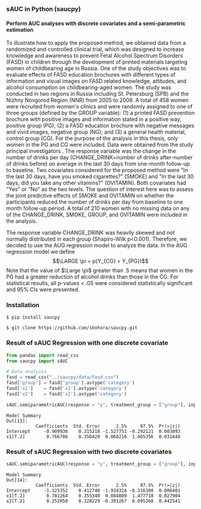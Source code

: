 


### sAUC in Python (saucpy)

#### Perform AUC analyses with discrete covariates and a semi-parametric estimation

To illustrate how to apply the proposed method, we obtained data from a randomized and controlled clinical trial, which was designed to increase knowledge and awareness to prevent Fetal Alcohol Spectrum Disorders (FASD) in children through the development of printed materials targeting women of childbearing age in Russia. One of the study objectives was to evaluate effects of FASD education brochures with different types of information and visual images on FASD related knowledge, attitudes, and alcohol consumption on childbearing-aged women. The study was conducted in two regions in Russia including St. Petersburg (SPB) and the Nizhny Novgorod Region (NNR) from 2005 to 2008. A total of 458 women were recruited from women's clinics and were randomly assigned to one of three groups (defined by the GROUP variable): (1) a printed FASD prevention brochure with positive images and information stated in a positive way, positive group (PG), (2) a FASD education brochure with negative messages and vivid images, negative group (NG); and (3) a general health material, control group (CG). For the purpose of the analysis in this thesis, only women in the PG and CG were included. Data were obtained from the study principal investigators . The response variable was the change in the number of drinks per day (CHANGE_DRINK=number of drinks after-number of drinks before) on average in the last 30 days from one-month follow-up to baseline. Two covariates considered for the proposed method were "In the last 30 days, have you smoked cigarettes?" (SMOKE) and  "In the last 30 days, did you take any other vitamins?" (OVITAMIN). Both covariates had "Yes" or "No" as the two levels. The question of interest here was to assess the joint predictive effects of SMOKE and OVITAMIN on whether the participants reduced the number of drinks per day from baseline to one month follow-up period. A total of 210 women with no missing data on any of the CHANGE_DRINK, SMOKE, GROUP, and OVITAMIN were included in the analysis.

The response variable CHANGE_DRINK was heavily skewed and not normally distributed in each group  (Shapiro-Wilk p<0.001). Therefore, we decided to use the AUG regression model to analyze the data.  In the AUG regression model we define
$$\LARGE \pi = p(Y_{CG} > Y_{PG})$$ Note that the value of $\Large \pi$ greater than .5 means that women in the PG had a greater reduction of alcohol drinks than those in the CG. For statistical results, all p-values < .05 were considered statistically significant and 95% CIs were presented.

### Installation
`$ pip install saucpy`

`$ git clone https://github.com/sbohora/saucpy.git`


### Result of sAUC Regression with one discrete covariate

```python
from pandas import read_csv
from saucpy import sAUC

# Data analysis
fasd = read_csv("../saucpy/data/fasd.csv")
fasd['group'] = fasd['group'].astype('category')
fasd['x1']    = fasd['x1'].astype('category')
fasd['x2']    = fasd['x2'].astype('category')

sAUC.semiparametricAUC(response = "y", treatment_group = ["group"], input_covariates = ["x1"], data = fasd)
```

```
Model Summary
Out[13]: 
           Coefficients  Std. Error      2.5%     97.5%  Pr(>|z|)
Intercept     -0.909936    0.315218 -1.527751 -0.292121  0.003893
x1[T.2]        0.766786    0.356420  0.068216  1.465356  0.031448
```

### Result of sAUC Regression with two discrete covariates

```python
sAUC.semiparametricAUC(response = "y", treatment_group = ["group"], input_covariates = ["x1","x2"], data = fasd)
```

```
Model Summary
Out[14]: 
           Coefficients  Std. Error      2.5%     97.5%  Pr(>|z|)
Intercept     -1.125352    0.412748 -1.934324 -0.316380  0.006401
x1[T.2]        0.781264    0.355340  0.084809  1.477718  0.027904
x2[T.2]        0.252050    0.328229 -0.391267  0.895368  0.442541
```
